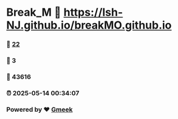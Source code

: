 # Break_M :link: https://lsh-NJ.github.io/breakMO.github.io 
### :page_facing_up: [22](https://lsh-NJ.github.io/breakMO.github.io/tag.html) 
### :speech_balloon: 3 
### :hibiscus: 43616 
### :alarm_clock: 2025-05-14 00:34:07 
### Powered by :heart: [Gmeek](https://github.com/Meekdai/Gmeek)
